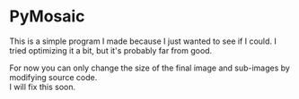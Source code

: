 # PyMosaic

This is a simple program I made because I just wanted to see if I could.
I tried optimizing it a bit, but it's probably far from good.

For now you can only change the size of the final image and sub-images by modifying source code.  
I will fix this soon.